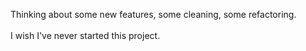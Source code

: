 
Thinking about some new features, some cleaning, some refactoring.
<br/>
<br/>
I wish I've never started this project.
